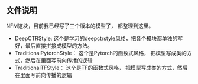 ## 文件说明

NFM这块，目前我已经写了三个版本的模型了， 都整理到这里。

* DeepCTRStyle: 这个是学习的deepctrstyle风格，把各个模块都单独的写好，最后直接拼接成模型的方法。
* TraditionalPytorchStyle： 这个是Pytorch的函数式风格， 把模型写成类的方式，然后在里面写前向传播的逻辑
* TraditionalTFStyle： 这个是TF的函数式风格， 把模型写成类的方式，然后在里面写前向传播的逻辑

